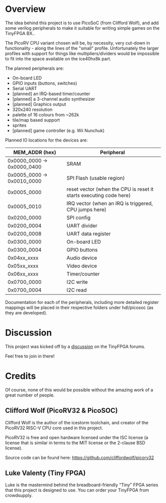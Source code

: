 # Overview

The idea behind this project is to use PicoSoC (from Clifford Wolf), and add some verilog peripherals to make it suitable for writing simple games on the TinyFPGA BX..

The PicoRV CPU variant chosen will be, by necessity, very cut-down in functionality - along the lines of the "small" profile.  Unfortunately the larger profiles with support for things like multipliers/dividers would be impossible to fit into the space available on the ice40hx8k part.

The planned peripherals are:

* On-board LED
* GPIO inputs (buttons, switches)
* Serial UART
* [planned] an IRQ-based timer/counter
* [planned] a 3-channel audio synthesizer
* [planned] Graphics output
 * 320x240 resolution
 * palette of 16 colours from ~262k
 * tile/map based support
 * sprites
* [planned] game controller (e.g. Wii Nunchuk)

Planned IO locations for the devices are:

| MEM_ADDR (hex) | Peripheral |
| ---------- | ---------- |
| 0x0000_0000 -> 0x0000_0400 | SRAM |
| 0x0005_0000 -> 0x0010_0000 | SPI Flash (usable region) |
| 0x0005_0000 | reset vector (when the CPU is reset it starts executing code here) |
| 0x0005_0010 | IRQ vector (when an IRQ is triggered, CPU jumps here) |
| 0x0200_0000 | SPI config |
| 0x0200_0004 | UART divider |
| 0x0200_0008 | UART data register |
| 0x0300_0000 | On-board LED |
| 0x0300_0004 | GPIO buttons |
| 0x04xx_xxxx | Audio device |
| 0x05xx_xxxx | Video device |
| 0x06xx_xxxx | Timer/counter |
| 0x0700_0000 | I2C write |
| 0x0700_0004 | I2C read |


Documentation for each of the peripherals, including more detailed register mappings will be placed in their respective folders under hdl/picosoc (as they are developed).

# Discussion

This project was kicked off by a [discussion](https://discourse.tinyfpga.com/t/bx-portable-game-console-project-collaboration/553/7)
on the TinyFPGA forums.

Feel free to join in there!

# Credits

Of course, none of this would be possible without the amazing work of a great number of people.  

## Clifford Wolf (PicoRV32 & PicoSOC)

Clifford Wolf is the author of the icestorm toolchain, and creator of the PicoRV32 RISC-V CPU core used in this project.

PicoRV32 is free and open hardware licensed under the ISC license (a license that is similar in terms to the MIT license or the 2-clause BSD license).

Source code can be found here: https://github.com/cliffordwolf/picorv32

## Luke Valenty (Tiny FPGA)

Luke is the mastermind behind the breadboard-friendly "Tiny" FPGA series that this project is designed to use.  You can order your TinyFPGA from crowdsupply.
